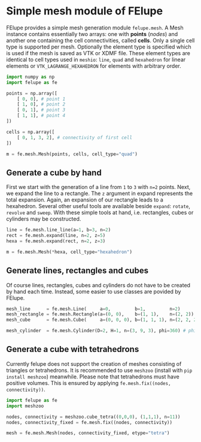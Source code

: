 # Simple mesh module of FElupe

FElupe provides a simple mesh generation module `felupe.mesh`. A Mesh instance contains essentially two arrays: one with **points** (*nodes*) and another one containing the cell connectivities, called **cells**. Only a single cell type is supported per mesh. Optionally the element type is specified which is used if the mesh is saved as VTK or XDMF file. These element types are identical to cell types used in `meshio`: `line`, `quad` and `hexahedron` for linear elements or `VTK_LAGRANGE_HEXAHEDRON` for elements with arbitrary order.

```python
import numpy as np
import felupe as fe

points = np.array([
    [ 0, 0], # point 1
    [ 1, 0], # point 2
    [ 0, 1], # point 3
    [ 1, 1], # point 4
])

cells = np.array([
    [ 0, 1, 3, 2], # connectivity of first cell
])

m = fe.mesh.Mesh(points, cells, cell_type="quad")
```

## Generate a cube by hand
First we start with the generation of a line from `1` to `3` with `n=2` points. Next, we expand the line to a rectangle. The `z` argument in expand represents the total expansion. Again, an expansion of our rectangle leads to a hexahedron. Several other useful tools are available beside `expand`: `rotate`, `revolve` and `sweep`. With these simple tools at hand, i.e. rectangles, cubes or cylinders may be constructed.

```python
line = fe.mesh.line_line(a=1, b=3, n=2)
rect = fe.mesh.expand(line, n=2, z=5)
hexa = fe.mesh.expand(rect, n=2, z=3)

m = fe.mesh.Mesh(*hexa, cell_type="hexahedron")
```

## Generate lines, rectangles and cubes
Of course lines, rectangles, cubes and cylinders do not have to be created by hand each time. Instead, some easier to use classes are povided by FElupe.

```python
mesh_line      = fe.mesh.Line(     a=0,         b=1,         n=2)
mesh_rectangle = fe.mesh.Rectangle(a=(0, 0),    b=(1, 1),    n=(2, 2))
mesh_cube      = fe.mesh.Cube(     a=(0, 0, 0), b=(1, 1, 1), n=(2, 2, 2))

mesh_cylinder  = fe.mesh.Cylinder(D=2, H=1, n=(3, 9, 3), phi=360) # phi in degree
```

## Generate a cube with tetrahedrons
Currently felupe does not support the creation of meshes consisting of triangles or tetrahedrons. It is recommended to use `meshzoo` (install with `pip install meshzoo`) meanwhile. Please note that tetrahedrons must have positive volumes. This is ensured by applying `fe.mesh.fix((nodes, connectivity))`.

```python
import felupe as fe
import meshzoo

nodes, connectivity = meshzoo.cube_tetra((0,0,0), (1,1,1), n=11))
nodes, connectivity_fixed = fe.mesh.fix((nodes, connectivity))

mesh = fe.mesh.Mesh(nodes, connectivity_fixed, etype="tetra")
```
